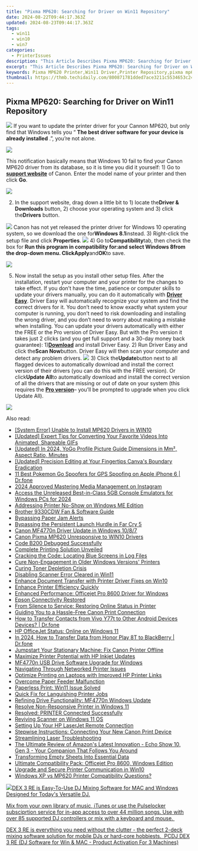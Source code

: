 ```yaml
---
title: "Pixma MP620: Searching for Driver on Win11 Repository"
date: 2024-08-22T09:44:17.363Z
updated: 2024-08-23T09:44:17.363Z
tags:
  - win11
  - win10
  - win7
categories:
  - PrinterIssues
description: "This Article Describes Pixma MP620: Searching for Driver on Win11 Repository"
excerpt: "This Article Describes Pixma MP620: Searching for Driver on Win11 Repository"
keywords: Pixma MP620 Printer,Win11 Driver,Printer Repository,pixma mp620 searching for driver on win11 repository,pixma mp620 drivers lost on win11 systems,mp620 printer searching for missing windows driver,canon pixma mp620 searching for driver on win11
thumbnail: https://thmb.techidaily.com/800871781dded7ace3211c5534653c24a5267e768de909ec1df6dcfa19126cf1.jpg
---
```


## Pixma MP620: Searching for Driver on Win11 Repository

![](https://images.drivereasy.com/wp-content/uploads/2016/11/canon-pixma-mo620.jpg)  If you want to update the printer driver for your Cannon MP620, but only find that Windows tells you “   **The best driver software for your device is already installed** .”, you’re not alone.

![](https://images.drivereasy.com/wp-content/uploads/2016/11/the-best-driver-software-for-your-device-is-already-installed-2.jpg)

This notification basically means that Windows 10 fail to find your Canon MP620 driver from its database, so it is time you did it yourself: 1) Go to [**support website**](https://www.usa.canon.com/internet/portal/us/home/support) of Canon. Enter the model name of your printer and then click **Go**.

![](https://images.drivereasy.com/wp-content/uploads/2016/11/name-of-the-printer.jpg)

 2) In the support website, drag down a little bit to 1) locate the**Driver & Downloads** button, 2) choose your operating system and 3) click the**Drivers** button.

![](https://images.drivereasy.com/wp-content/uploads/2016/11/pixma-mp620-driver-download-600x375.jpg) Canon has not yet released the printer driver for Windows 10 operating system, so we download the one for**Windows 8.1**instead. 3) Right-click the setup file and click **Properties**. ![](https://images.drivereasy.com/wp-content/uploads/2016/11/properties-setup.jpg) 4) Go to**Compatibility**tab, then check the box for **Run this program in compatibility for:**and select **Windows 8**from the drop-down menu. Click**Apply**and**OK**to save.

![](https://images.drivereasy.com/wp-content/uploads/2016/11/run-this-program-in-compatibility-for-compatibility-mode.jpg)

5) Now install the setup as you install other setup files. After the installation, restart your computer and your printer for the changes to take effect. If you don’t have the time, patience or computer skills to update your drivers manually, you can do it automatically with [**Driver Easy**](https://tools.techidaily.com/drivereasy/download/). Driver Easy will automatically recognize your system and find the correct drivers for it. You don’t need to know exactly what system your computer is running, you don’t need to risk downloading and installing the wrong driver, and you don’t need to worry about making a mistake when installing. You can update your drivers automatically with either the FREE or the Pro version of Driver Easy. But with the Pro version it takes just 2 clicks (and you get full support and a 30-day money back guarantee): 1)[**Download**](https://tools.techidaily.com/drivereasy/download/) and install Driver Easy. 2) Run Driver Easy and click the**Scan Now**button. Driver Easy will then scan your computer and detect any problem drivers. ![](https://images.drivereasy.com/wp-content/uploads/2017/04/img_58e761c841d8e.png) 3) Click the**Update**button next to all flagged devices to automatically download and install the correct version of their drivers (you can do this with the FREE version). Or click**Update All**to automatically download and install the correct version of all the drivers that are missing or out of date on your system (this requires the [**Pro version**](https://tools.techidaily.com/drivereasy/download/)– you’ll be prompted to upgrade when you click Update All).

![](https://images.drivereasy.com/wp-content/uploads/2017/04/img_58e7622d68cb0.jpg)

<ins class="adsbygoogle"
     style="display:block"
     data-ad-format="autorelaxed"
     data-ad-client="ca-pub-7571918770474297"
     data-ad-slot="1223367746"></ins>



<ins class="adsbygoogle"
     style="display:block"
     data-ad-client="ca-pub-7571918770474297"
     data-ad-slot="8358498916"
     data-ad-format="auto"
     data-full-width-responsive="true"></ins>





<span class="atpl-alsoreadstyle">Also read:</span>
<div><ul>
<li><a href="https://printer-issues.techidaily.com/system-error-unable-to-install-mp620-drivers-in-win10/"><u>[System Error] Unable to Install MP620 Drivers in WIN10</u></a></li>
<li><a href="https://youtube-sure.techidaily.com/ed-expert-tips-for-converting-your-favorite-videos-into-animated-shareable-gifs/"><u>[Updated] Expert Tips for Converting Your Favorite Videos Into Animated, Shareable GIFs</u></a></li>
<li><a href="https://facebook-video-content.techidaily.com/updated-in-2024-yogo-profile-picture-guide-dimensions-in-mm-aspect-ratio-minutes/"><u>[Updated] In 2024, YoGo Profile Picture Guide  Dimensions in Mm², Aspect Ratio, Minutes</u></a></li>
<li><a href="https://some-guidance.techidaily.com/updated-precision-editing-at-your-fingertips-canvas-boundary-eradication/"><u>[Updated] Precision Editing at Your Fingertips  Canva's Boundary Eradication</u></a></li>
<li><a href="https://ios-pokemon-go.techidaily.com/11-best-pokemon-go-spoofers-for-gps-spoofing-on-apple-iphone-6-drfone-by-drfone-virtual-ios/"><u>11 Best Pokemon Go Spoofers for GPS Spoofing on Apple iPhone 6 | Dr.fone</u></a></li>
<li><a href="https://fox-links.techidaily.com/2024-approved-mastering-media-management-on-instagram/"><u>2024 Approved  Mastering Media Management on Instagram</u></a></li>
<li><a href="https://screen-activity-recording.techidaily.com/access-the-unreleased-best-in-class-5gb-console-emulators-for-windows-pcs-for-2024/"><u>Access the Unreleased  Best-in-Class 5GB Console Emulators for Windows PCs for 2024</u></a></li>
<li><a href="https://printer-issues.techidaily.com/addressing-printer-no-show-on-windows-me-edition/"><u>Addressing Printer No-Show on Windows ME Edition</u></a></li>
<li><a href="https://printer-issues.techidaily.com/brother-9330cdw-fan-and-software-guide/"><u>Brother 9330CDW Fan & Software Guide</u></a></li>
<li><a href="https://printer-issues.techidaily.com/bypassing-paper-jam-alerts/"><u>Bypassing Paper Jam Alerts</u></a></li>
<li><a href="https://win-answers.techidaily.com/bypassing-the-persistent-launch-hurdle-in-far-cry-5/"><u>Bypassing the Persistent Launch Hurdle in Far Cry 5</u></a></li>
<li><a href="https://printer-issues.techidaily.com/canon-mf4770n-driver-update-in-windows-1087/"><u>Canon MF4770n Driver Update in Windows 10/8/7</u></a></li>
<li><a href="https://printer-issues.techidaily.com/canon-pixma-mp620-unresponsive-to-win10-drivers/"><u>Canon Pixma MP620 Unresponsive to WIN10 Drivers</u></a></li>
<li><a href="https://printer-issues.techidaily.com/code-b200-debugged-successfully/"><u>Code B200 Debugged Successfully</u></a></li>
<li><a href="https://printer-issues.techidaily.com/complete-printing-solution-unveiled/"><u>Complete Printing Solution Unveiled</u></a></li>
<li><a href="https://win11.techidaily.com/cracking-the-code-locating-blue-screens-in-log-files/"><u>Cracking the Code: Locating Blue Screens in Log Files</u></a></li>
<li><a href="https://printer-issues.techidaily.com/cure-non-engagement-in-older-windows-versions-printers/"><u>Cure Non-Engagement in Older Windows Versions' Printers</u></a></li>
<li><a href="https://printer-issues.techidaily.com/curing-toner-depletion-crisis/"><u>Curing Toner Depletion Crisis</u></a></li>
<li><a href="https://printer-issues.techidaily.com/disabling-scanner-error-cleared-in-win11/"><u>Disabling Scanner Error Cleared in Win11</u></a></li>
<li><a href="https://printer-issues.techidaily.com/enhance-document-transfer-with-printer-driver-fixes-on-win10/"><u>Enhance Document Transfer with Printer Driver Fixes on Win10</u></a></li>
<li><a href="https://printer-issues.techidaily.com/enhance-printer-efficiency-quickly/"><u>Enhance Printer Efficiency Quickly</u></a></li>
<li><a href="https://printer-issues.techidaily.com/enhanced-performance-officejet-pro-8600-driver-for-windows/"><u>Enhanced Performance: Officejet Pro 8600 Driver for Windows</u></a></li>
<li><a href="https://printer-issues.techidaily.com/epson-connectivity-restored/"><u>Epson Connectivity Restored</u></a></li>
<li><a href="https://printer-issues.techidaily.com/from-silence-to-service-restoring-online-status-in-printer/"><u>From Silence to Service: Restoring Online Status in Printer</u></a></li>
<li><a href="https://printer-issues.techidaily.com/guiding-you-to-a-hassle-free-canon-print-connection/"><u>Guiding You to a Hassle-Free Canon Print Connection</u></a></li>
<li><a href="https://blog-min.techidaily.com/how-to-transfer-contacts-from-vivo-y77t-to-other-android-devices-devices-drfone-by-drfone-transfer-from-android-transfer-from-android/"><u>How to Transfer Contacts from Vivo Y77t to Other Android Devices Devices? | Dr.fone</u></a></li>
<li><a href="https://printer-issues.techidaily.com/hp-officejet-status-online-on-windows-11/"><u>HP OfficeJet Status: Online on Windows 11</u></a></li>
<li><a href="https://android-transfer.techidaily.com/in-2024-how-to-transfer-data-from-honor-play-8t-to-blackberry-drfone-by-drfone-transfer-from-android-transfer-from-android/"><u>In 2024, How to Transfer Data from Honor Play 8T to BlackBerry | Dr.fone</u></a></li>
<li><a href="https://printer-issues.techidaily.com/jumpstart-your-stationary-machine-fix-canon-printer-offline/"><u>Jumpstart Your Stationary Machine: Fix Canon Printer Offline</u></a></li>
<li><a href="https://printer-issues.techidaily.com/maximize-printer-potential-with-hp-inkjet-updates/"><u>Maximize Printer Potential with HP Inkjet Updates</u></a></li>
<li><a href="https://printer-issues.techidaily.com/mf4770n-usb-drive-software-upgrade-for-windows/"><u>MF4770n USB Drive Software Upgrade for Windows</u></a></li>
<li><a href="https://printer-issues.techidaily.com/navigating-through-networked-printer-issues/"><u>Navigating Through Networked Printer Issues</u></a></li>
<li><a href="https://printer-issues.techidaily.com/optimize-printing-on-laptops-with-improved-hp-printer-links/"><u>Optimize Printing on Laptops with Improved HP Printer Links</u></a></li>
<li><a href="https://printer-issues.techidaily.com/overcome-paper-feeder-malfunction/"><u>Overcome Paper Feeder Malfunction</u></a></li>
<li><a href="https://printer-issues.techidaily.com/paperless-print-win11-issue-solved/"><u>Paperless Print: Win11 Issue Solved</u></a></li>
<li><a href="https://printer-issues.techidaily.com/quick-fix-for-languishing-printer-jobs/"><u>Quick Fix for Languishing Printer Jobs</u></a></li>
<li><a href="https://printer-issues.techidaily.com/refining-drive-functionality-mf4770n-windows-update/"><u>Refining Drive Functionality: MF4770n Windows Update</u></a></li>
<li><a href="https://printer-issues.techidaily.com/resolve-non-responsive-printer-in-windows-11/"><u>Resolve Non-Responsive Printer in Windows 11</u></a></li>
<li><a href="https://printer-issues.techidaily.com/resolved-printer-connected-successfully/"><u>Resolved: PRINTER Connected Successfully</u></a></li>
<li><a href="https://printer-issues.techidaily.com/reviving-scanner-on-windows-11-os/"><u>Reviving Scanner on Windows 11 OS</u></a></li>
<li><a href="https://printer-issues.techidaily.com/setting-up-your-hp-laserjet-remote-connection/"><u>Setting Up Your HP LaserJet Remote Connection</u></a></li>
<li><a href="https://printer-issues.techidaily.com/stepwise-instructions-connecting-your-new-canon-print-device/"><u>Stepwise Instructions: Connecting Your New Canon Print Device</u></a></li>
<li><a href="https://printer-issues.techidaily.com/streamlining-laser-troubleshooting/"><u>Streamlining Laser Troubleshooting</u></a></li>
<li><a href="https://buynow-info.techidaily.com/the-ultimate-review-of-amazons-latest-innovation-echo-show-10-gen-3-your-companion-that-follows-you-around/"><u>The Ultimate Review of Amazon's Latest Innovation - Echo Show 10, Gen 3 - Your Companion That Follows You Around</u></a></li>
<li><a href="https://printer-issues.techidaily.com/transforming-empty-sheets-into-essential-data/"><u>Transforming Empty Sheets Into Essential Data</u></a></li>
<li><a href="https://printer-issues.techidaily.com/ultimate-compatibility-pack-officejet-pro-8600-windows-edition/"><u>Ultimate Compatibility Pack: Officejet Pro 8600, Windows Edition</u></a></li>
<li><a href="https://printer-issues.techidaily.com/upgrade-and-secure-printer-communication-in-win10/"><u>Upgrade and Secure Printer Communication in Win10</u></a></li>
<li><a href="https://printer-issues.techidaily.com/windows-xp-vs-mp620-printer-compatibility-questions/"><u>Windows XP vs MP620 Printer Compatibility Questions?</u></a></li>
</ul></div>

<!-- affiliate ads begin -->
<a href="https://shop.pcdj.com/order/checkout.php?PRODS=4698827&QTY=1&AFFILIATE=108875&CART=1"> <img src="https://secure.avangate.com/images/merchant/47f4b6321e9fd8e8f7326a6adc1a7c1e/products/dex3REpage-newmainscreenshot.png" border="0">DEX 3 RE is Easy-To-Use DJ Mixing Software for MAC and Windows Designed for Today's Versatile DJ. 

 Mix from your own library of music, iTunes or use the Pulselocker subsciprtion service for in-app access to over 44 million songs. Use with over 85 supported DJ controllers or mix with a keyboard and mouse.  

 DEX 3 RE is everything you need without the clutter - the perfect 2-deck mixing software solution for mobile DJs or hard-core hobbiests.  
 PCDJ DEX 3 RE (DJ Software for Win & MAC - Product Activation For 3 Machines)</a>
<!-- affiliate ads end -->